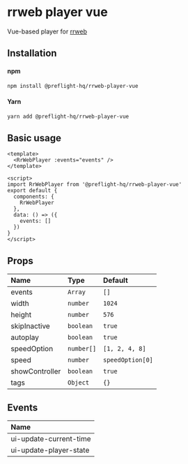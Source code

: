 
# rrweb player vue

Vue-based player for [rrweb](https://github.com/rrweb-io/rrweb)




## Installation

#### npm
```sh
npm install @preflight-hq/rrweb-player-vue
```
#### Yarn
```sh
yarn add @preflight-hq/rrweb-player-vue
```

## Basic usage

```vue
<template>
  <RrWebPlayer :events="events" />
</template>

<script>
import RrWebPlayer from '@preflight-hq/rrweb-player-vue'
export default {
  components: {
    RrWebPlayer
  },
  data: () => ({
    events: []
  })
}
</script>

```


## Props

| Name | Type     | Default                |
| :-------- | :------- | :------------------------- |
| events | `Array` | `[]` |
| width | `number` | `1024` |
| height | `number` | `576` |
| skipInactive | `boolean` | `true` |
| autoplay | `boolean` | `true` |
| speedOption | `number[]` | `[1, 2, 4, 8]` |
| speed | `number` | `speedOption[0]` |
| showController | `boolean` | `true` |
| tags | `Object` | `{}` |

## Events

| Name |
| :-------- |
| ui-update-current-time
| ui-update-player-state

